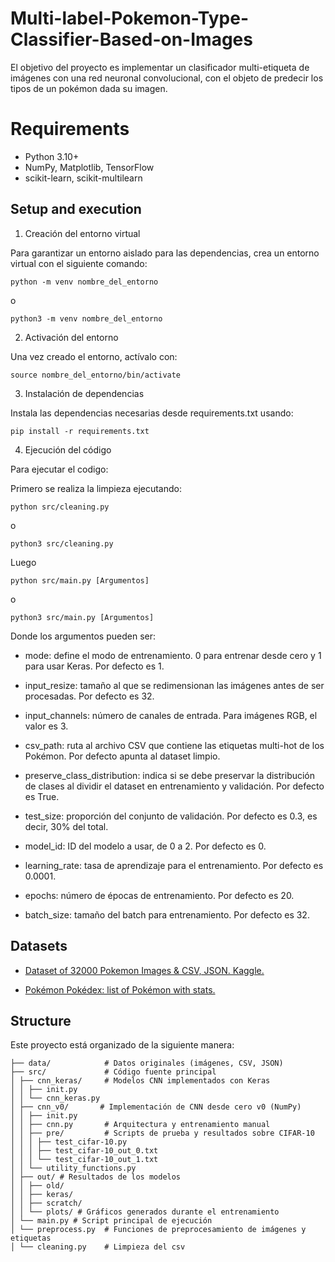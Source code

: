 # Multi-label-Pokemon-Type-Classifier-Based-on-Images

El objetivo del proyecto es implementar un clasificador multi-etiqueta de imágenes
con una red neuronal convolucional, con el objeto de predecir los tipos de un pokémon dada
su imagen.

# Requirements

- Python 3.10+
- NumPy, Matplotlib, TensorFlow 
- scikit-learn, scikit-multilearn 

## Setup and execution

1. Creación del entorno virtual

Para garantizar un entorno aislado para las dependencias, crea un entorno virtual con el siguiente comando:

```python -m venv nombre_del_entorno```

o

```python3 -m venv nombre_del_entorno```

2. Activación del entorno

Una vez creado el entorno, actívalo con:

```source nombre_del_entorno/bin/activate```

3. Instalación de dependencias

Instala las dependencias necesarias desde requirements.txt usando:

```pip install -r requirements.txt```

4. Ejecución del código

Para ejecutar el codigo:

Primero se realiza la limpieza ejecutando:

```python src/cleaning.py```

o

```python3 src/cleaning.py```

Luego

```python src/main.py [Argumentos]```

o

```python3 src/main.py [Argumentos]```

Donde los argumentos pueden ser:

- mode: define el modo de entrenamiento.  0 para entrenar desde cero y 1 para usar Keras. Por defecto es 1.

- input_resize: tamaño al que se redimensionan las imágenes antes de ser procesadas. Por defecto es 32.

- input_channels: número de canales de entrada. Para imágenes RGB, el valor es 3.

- csv_path: ruta al archivo CSV que contiene las etiquetas multi-hot de los Pokémon. Por defecto apunta al dataset limpio.

- preserve_class_distribution: indica si se debe preservar la distribución de clases al dividir el dataset en entrenamiento y validación. Por defecto es True.

- test_size: proporción del conjunto de validación. Por defecto es 0.3, es decir, 30% del total.

- model_id: ID del modelo a usar, de 0 a 2. Por defecto es 0.

- learning_rate: tasa de aprendizaje para el entrenamiento. Por defecto es 0.0001.

- epochs: número de épocas de entrenamiento. Por defecto es 20.

- batch_size: tamaño del batch para entrenamiento. Por defecto es 32.

## Datasets

- [Dataset of 32000 Pokemon Images & CSV, JSON. Kaggle.](https://www.kaggle.com/datasets/divyanshusingh369/complete-pokemon-library-32k-images-and-csv/data)

- [Pokémon Pokédex: list of Pokémon with stats.](https://pokemondb.net/pokedex/all)


## Structure

Este proyecto está organizado de la siguiente manera:

```
├── data/            # Datos originales (imágenes, CSV, JSON)
├── src/             # Código fuente principal
│ ├── cnn_keras/     # Modelos CNN implementados con Keras
│ │ ├── init.py
│ │ └── cnn_keras.py
│ ├── cnn_v0/       # Implementación de CNN desde cero v0 (NumPy)
│ │ ├── init.py
│ │ ├── cnn.py       # Arquitectura y entrenamiento manual
│ │ ├── pre/         # Scripts de prueba y resultados sobre CIFAR-10
│ │ │ ├── test_cifar-10.py
│ │ │ ├── test_cifar-10_out_0.txt
│ │ │ └── test_cifar-10_out_1.txt
│ │ └── utility_functions.py
│ ├── out/ # Resultados de los modelos
│ │ ├── old/
│ │ ├── keras/
│ │ ├── scratch/
│ │ └── plots/ # Gráficos generados durante el entrenamiento
│ └── main.py # Script principal de ejecución
│ └── preprocess.py  # Funciones de preprocesamiento de imágenes y etiquetas
│ └── cleaning.py    # Limpieza del csv

```

